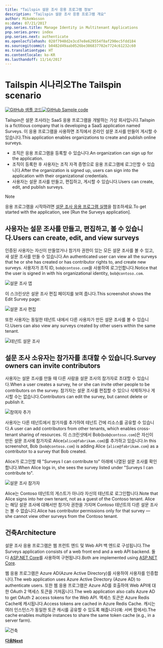 ```yaml
---
title: "Tailspin 설문 조사 응용 프로그램 정보"
description: "Tailspin 설문 조사 응용 프로그램 개요"
author: MikeWasson
ms:date: 07/21/2017
pnp.series.title: Manage Identity in Multitenant Applications
pnp.series.prev: index
pnp.series.next: authenticate
ms.openlocfilehash: 028f7940d2e3cd7e8e629554f8af290ec5fdd184
ms.sourcegitcommit: b0482d49aab0526be386837702e7724c61232c60
ms.translationtype: HT
ms.contentlocale: ko-KR
ms.lasthandoff: 11/14/2017
---
```

# <a name="the-tailspin-scenario"></a><span data-ttu-id="b52d3-103">Tailspin 시나리오</span><span class="sxs-lookup"><span data-stu-id="b52d3-103">The Tailspin scenario</span></span>

<span data-ttu-id="b52d3-104">[![GitHub](../_images/github.png) 샘플 코드][sample application]</span><span class="sxs-lookup"><span data-stu-id="b52d3-104">[![GitHub](../_images/github.png) Sample code][sample application]</span></span>

<span data-ttu-id="b52d3-105">Tailspin은 설문 조사라는 SaaS 응용 프로그램을 개발하는 가상 회사입니다.</span><span class="sxs-lookup"><span data-stu-id="b52d3-105">Tailspin is a fictitious company that is developing a SaaS application named Surveys.</span></span> <span data-ttu-id="b52d3-106">이 응용 프로그램을 사용하면 조직에서 온라인 설문 조사를 만들어 게시할 수 있습니다.</span><span class="sxs-lookup"><span data-stu-id="b52d3-106">This application enables organizations to create and publish online surveys.</span></span>

* <span data-ttu-id="b52d3-107">조직은 응용 프로그램을 등록할 수 있습니다.</span><span class="sxs-lookup"><span data-stu-id="b52d3-107">An organization can sign up for the application.</span></span>
* <span data-ttu-id="b52d3-108">조직이 등록한 후 사용자는 조직 자격 증명으로 응용 프로그램에 로그인할 수 있습니다.</span><span class="sxs-lookup"><span data-stu-id="b52d3-108">After the organization is signed up, users can sign into the application with their organizational credentials.</span></span>
* <span data-ttu-id="b52d3-109">사용자는 설문 조사를 만들고, 편집하고, 게시할 수 있습니다.</span><span class="sxs-lookup"><span data-stu-id="b52d3-109">Users can create, edit, and publish surveys.</span></span>

> [!NOTE]
> <span data-ttu-id="b52d3-110">응용 프로그램을 시작하려면 [설문 조사 응용 프로그램 실행]을 참조하세요.</span><span class="sxs-lookup"><span data-stu-id="b52d3-110">To get started with the application, see [Run the Surveys application].</span></span>
> 
> 

## <a name="users-can-create-edit-and-view-surveys"></a><span data-ttu-id="b52d3-111">사용자는 설문 조사를 만들고, 편집하고, 볼 수 있습니다.</span><span class="sxs-lookup"><span data-stu-id="b52d3-111">Users can create, edit, and view surveys</span></span>
<span data-ttu-id="b52d3-112">인증된 사용자는 자신이 만들었거나 참가자 권한이 있는 모든 설문 조사를 볼 수 있고, 새 설문 조사를 만들 수 있습니다.</span><span class="sxs-lookup"><span data-stu-id="b52d3-112">An authenticated user can view all the surveys that he or she has created or has contributor rights to, and create new surveys.</span></span> <span data-ttu-id="b52d3-113">사용자가 조직 ID, `bob@contoso.com`을 사용하여 로그인합니다.</span><span class="sxs-lookup"><span data-stu-id="b52d3-113">Notice that the user is signed in with his organizational identity, `bob@contoso.com`.</span></span>

![설문 조사 앱](./images/surveys-screenshot.png)

<span data-ttu-id="b52d3-115">이 스크린샷은 설문 조사 편집 페이지를 보여 줍니다.</span><span class="sxs-lookup"><span data-stu-id="b52d3-115">This screenshot shows the Edit Survey page:</span></span>

![설문 조사 편집](./images/edit-survey.png)

<span data-ttu-id="b52d3-117">또한 사용자는 동일한 테넌트 내에서 다른 사용자가 만든 설문 조사를 볼 수 있습니다.</span><span class="sxs-lookup"><span data-stu-id="b52d3-117">Users can also view any surveys created by other users within the same tenant.</span></span>

![테넌트 설문 조사](./images/tenant-surveys.png)

## <a name="survey-owners-can-invite-contributors"></a><span data-ttu-id="b52d3-119">설문 조사 소유자는 참가자를 초대할 수 있습니다.</span><span class="sxs-lookup"><span data-stu-id="b52d3-119">Survey owners can invite contributors</span></span>
<span data-ttu-id="b52d3-120">사용자는 설문 조사를 만들 때 다른 사람을 설문 조사의 참가자로 초대할 수 있습니다.</span><span class="sxs-lookup"><span data-stu-id="b52d3-120">When a user creates a survey, he or she can invite other people to be contributors on the survey.</span></span> <span data-ttu-id="b52d3-121">참가자는 설문 조사를 편집할 수 있으나 삭제하거나 게시할 수는 없습니다.</span><span class="sxs-lookup"><span data-stu-id="b52d3-121">Contributors can edit the survey, but cannot delete or publish it.</span></span>  

![참여자 추가](./images/add-contributor.png)

<span data-ttu-id="b52d3-123">사용자는 다른 테넌트에서 참가자를 추가하여 테넌트 간에 리소스를 공유할 수 있습니다.</span><span class="sxs-lookup"><span data-stu-id="b52d3-123">A user can add contributors from other tenants, which enables cross-tenant sharing of resources.</span></span> <span data-ttu-id="b52d3-124">이 스크린샷에서 Bob(`bob@contoso.com`)은 자신이 만든 설문 조사에 참가자로 Alice(`alice@fabrikam.com`)를 추가하고 있습니다.</span><span class="sxs-lookup"><span data-stu-id="b52d3-124">In this screenshot, Bob (`bob@contoso.com`) is adding Alice (`alice@fabrikam.com`) as a contributor to a survey that Bob created.</span></span>

<span data-ttu-id="b52d3-125">Alice가 로그인할 때 "Surveys I can contribute to" 아래에 나열된 설문 조사를 확인합니다.</span><span class="sxs-lookup"><span data-stu-id="b52d3-125">When Alice logs in, she sees the survey listed under "Surveys I can contribute to".</span></span>

![설문 조사 참가자](./images/contributor.png)

<span data-ttu-id="b52d3-127">Alice는 Contoso 테넌트의 게스트가 아니라 자신의 테넌트로 로그인합니다.</span><span class="sxs-lookup"><span data-stu-id="b52d3-127">Note that Alice signs into her own tenant, not as a guest of the Contoso tenant.</span></span> <span data-ttu-id="b52d3-128">Alice는 해당 설문 조사에 대해서만 참가자 권한을 가지며 Contoso 테넌트의 다른 설문 조사는 볼 수 없습니다.</span><span class="sxs-lookup"><span data-stu-id="b52d3-128">Alice has contributor permissions only for that survey &mdash; she cannot view other surveys from the Contoso tenant.</span></span>

## <a name="architecture"></a><span data-ttu-id="b52d3-129">건축</span><span class="sxs-lookup"><span data-stu-id="b52d3-129">Architecture</span></span>
<span data-ttu-id="b52d3-130">설문 조사 응용 프로그램은 웹 프런트 엔드 및 Web API 백 엔드로 구성됩니다.</span><span class="sxs-lookup"><span data-stu-id="b52d3-130">The Surveys application consists of a web front end and a web API backend.</span></span> <span data-ttu-id="b52d3-131">둘 다 [ASP.NET Core]를 사용하여 구현됩니다.</span><span class="sxs-lookup"><span data-stu-id="b52d3-131">Both are implemented using [ASP.NET Core].</span></span>

<span data-ttu-id="b52d3-132">웹 응용 프로그램은 Azure AD(Azure Active Directory)를 사용하여 사용자를 인증합니다.</span><span class="sxs-lookup"><span data-stu-id="b52d3-132">The web application uses Azure Active Directory (Azure AD) to authenticate users.</span></span> <span data-ttu-id="b52d3-133">또한 웹 응용 프로그램은 Azure AD를 호출하여 Web API에 대한 OAuth 2 액세스 토큰을 가져옵니다.</span><span class="sxs-lookup"><span data-stu-id="b52d3-133">The web application also calls Azure AD to get OAuth 2 access tokens for the Web API.</span></span> <span data-ttu-id="b52d3-134">액세스 토큰은 Azure Redis Cache에 캐시됩니다.</span><span class="sxs-lookup"><span data-stu-id="b52d3-134">Access tokens are cached in Azure Redis Cache.</span></span> <span data-ttu-id="b52d3-135">캐시는 여러 인스턴스가 동일한 토큰 캐시를 공유할 수 있도록 해줍니다(예: 서버 팜에서).</span><span class="sxs-lookup"><span data-stu-id="b52d3-135">The cache enables multiple instances to share the same token cache (e.g., in a server farm).</span></span>

![건축](./images/architecture.png)

<span data-ttu-id="b52d3-137">[**다음**][authentication]</span><span class="sxs-lookup"><span data-stu-id="b52d3-137">[**Next**][authentication]</span></span>

<!-- Links -->

[authentication]: authenticate.md

[설문 조사 응용 프로그램 실행]: ./run-the-app.md
[ASP.NET Core]: /aspnet/core
[sample application]: https://github.com/mspnp/multitenant-saas-guidance
